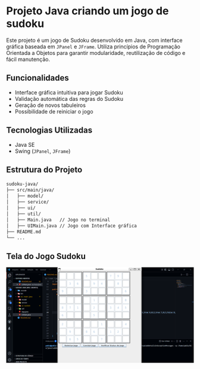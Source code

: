 # Projeto Java criando um jogo de sudoku

Este projeto é um jogo de Sudoku desenvolvido em Java, com interface gráfica baseada em `JPanel` e `JFrame`. Utiliza princípios de Programação Orientada a Objetos para garantir modularidade, reutilização de código e fácil manutenção.

## Funcionalidades

- Interface gráfica intuitiva para jogar Sudoku
- Validação automática das regras do Sudoku
- Geração de novos tabuleiros
- Possibilidade de reiniciar o jogo

## Tecnologias Utilizadas

- Java SE
- Swing (`JPanel`, `JFrame`)

## Estrutura do Projeto

```
sudoku-java/
├── src/main/java/
│   ├── model/
│   ├── service/
│   ├── ui/
│   ├── util/
│   ├── Main.java   // Jogo no terminal
│   ├── UIMain.java // Jogo com Interface gráfica
├── README.md
└── ...
```

## Tela do Jogo Sudoku

![Tela do Jogo Sudoku](img/Sudoku-UI.png)